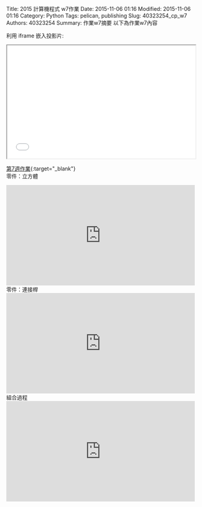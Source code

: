 Title: 2015 計算機程式 w7作業
Date: 2015-11-06 01:16
Modified: 2015-11-06 01:16
Category: Python
Tags: pelican, publishing
Slug: 40323254_cp_w7
Authors: 40323254
Summary: 作業w7摘要
以下為作業w7內容

利用 iframe 嵌入投影片:

<iframe src="40323254_cp_w7.html" width="500" height="300"></iframe>

[第7週作業](40323254_cp_w7.html){:target="_blank"}
<br/>
零件：立方體

<iframe src="https://player.vimeo.com/video/151621632" width="500" height="266" frameborder="0" webkitallowfullscreen mozallowfullscreen allowfullscreen></iframe>  
<br/>
零件：連接桿

<iframe src="https://player.vimeo.com/video/151621631" width="500" height="266" frameborder="0" webkitallowfullscreen mozallowfullscreen allowfullscreen></iframe>  
<br/>
組合過程

<iframe src="https://player.vimeo.com/video/151621630" width="500" height="266" frameborder="0" webkitallowfullscreen mozallowfullscreen allowfullscreen></iframe>  
